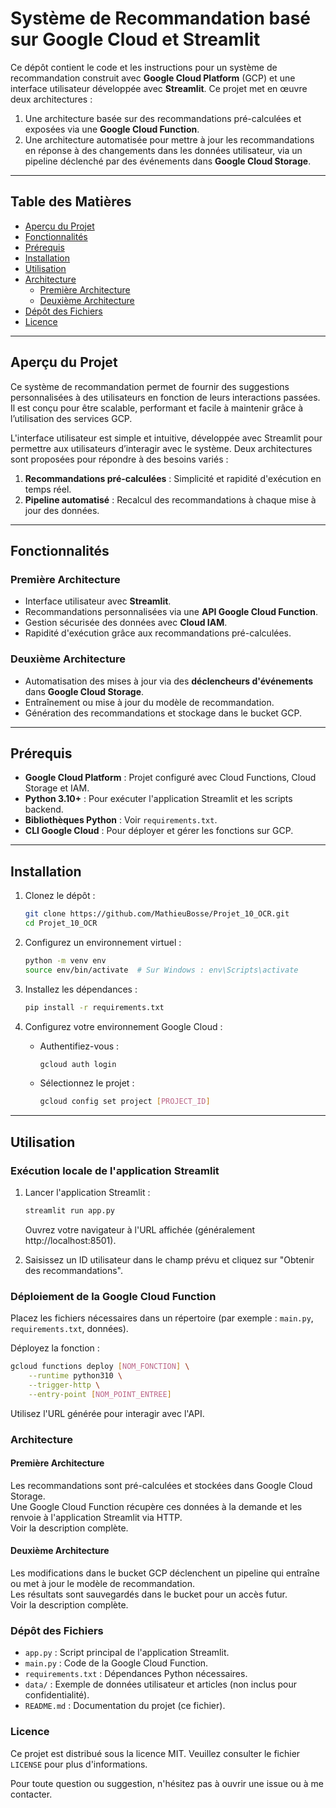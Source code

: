 # Système de Recommandation basé sur Google Cloud et Streamlit

Ce dépôt contient le code et les instructions pour un système de recommandation construit avec **Google Cloud Platform** (GCP) et une interface utilisateur développée avec **Streamlit**. Ce projet met en œuvre deux architectures :

1. Une architecture basée sur des recommandations pré-calculées et exposées via une **Google Cloud Function**.
2. Une architecture automatisée pour mettre à jour les recommandations en réponse à des changements dans les données utilisateur, via un pipeline déclenché par des événements dans **Google Cloud Storage**.

---

## Table des Matières

- [Aperçu du Projet](#aperçu-du-projet)
- [Fonctionnalités](#fonctionnalités)
- [Prérequis](#prérequis)
- [Installation](#installation)
- [Utilisation](#utilisation)
- [Architecture](#architecture)
  - [Première Architecture](#première-architecture)
  - [Deuxième Architecture](#deuxième-architecture)
- [Dépôt des Fichiers](#dépôt-des-fichiers)
- [Licence](#licence)

---

## Aperçu du Projet

Ce système de recommandation permet de fournir des suggestions personnalisées à des utilisateurs en fonction de leurs interactions passées.  
Il est conçu pour être scalable, performant et facile à maintenir grâce à l’utilisation des services GCP.

L'interface utilisateur est simple et intuitive, développée avec Streamlit pour permettre aux utilisateurs d’interagir avec le système. Deux architectures sont proposées pour répondre à des besoins variés :

1. **Recommandations pré-calculées** : Simplicité et rapidité d'exécution en temps réel.
2. **Pipeline automatisé** : Recalcul des recommandations à chaque mise à jour des données.

---

## Fonctionnalités

### Première Architecture
- Interface utilisateur avec **Streamlit**.
- Recommandations personnalisées via une **API Google Cloud Function**.
- Gestion sécurisée des données avec **Cloud IAM**.
- Rapidité d'exécution grâce aux recommandations pré-calculées.

### Deuxième Architecture
- Automatisation des mises à jour via des **déclencheurs d'événements** dans **Google Cloud Storage**.
- Entraînement ou mise à jour du modèle de recommandation.
- Génération des recommandations et stockage dans le bucket GCP.

---

## Prérequis

- **Google Cloud Platform** : Projet configuré avec Cloud Functions, Cloud Storage et IAM.
- **Python 3.10+** : Pour exécuter l'application Streamlit et les scripts backend.
- **Bibliothèques Python** : Voir `requirements.txt`.
- **CLI Google Cloud** : Pour déployer et gérer les fonctions sur GCP.

---

## Installation

1. Clonez le dépôt :
   ```bash
   git clone https://github.com/MathieuBosse/Projet_10_OCR.git
   cd Projet_10_OCR
   ```

2. Configurez un environnement virtuel :
   ```bash
   python -m venv env
   source env/bin/activate  # Sur Windows : env\Scripts\activate
   ```

3. Installez les dépendances :
   ```bash
   pip install -r requirements.txt
   ```

4. Configurez votre environnement Google Cloud :

   - Authentifiez-vous :
     ```bash
     gcloud auth login
     ```

   - Sélectionnez le projet :
     ```bash
     gcloud config set project [PROJECT_ID]
     ```
---

## Utilisation

### Exécution locale de l'application Streamlit

1. Lancer l'application Streamlit :
   ```bash
   streamlit run app.py
   ```
   Ouvrez votre navigateur à l'URL affichée (généralement http://localhost:8501).

2. Saisissez un ID utilisateur dans le champ prévu et cliquez sur "Obtenir des recommandations".

### Déploiement de la Google Cloud Function

Placez les fichiers nécessaires dans un répertoire (par exemple : `main.py`, `requirements.txt`, données).

Déployez la fonction :

```bash
gcloud functions deploy [NOM_FONCTION] \
    --runtime python310 \
    --trigger-http \
    --entry-point [NOM_POINT_ENTREE]
```

Utilisez l'URL générée pour interagir avec l'API.

### Architecture

#### Première Architecture
Les recommandations sont pré-calculées et stockées dans Google Cloud Storage.  
Une Google Cloud Function récupère ces données à la demande et les renvoie à l'application Streamlit via HTTP.  
Voir la description complète.

#### Deuxième Architecture
Les modifications dans le bucket GCP déclenchent un pipeline qui entraîne ou met à jour le modèle de recommandation.  
Les résultats sont sauvegardés dans le bucket pour un accès futur.  
Voir la description complète.

### Dépôt des Fichiers

- `app.py` : Script principal de l'application Streamlit.
- `main.py` : Code de la Google Cloud Function.
- `requirements.txt` : Dépendances Python nécessaires.
- `data/` : Exemple de données utilisateur et articles (non inclus pour confidentialité).
- `README.md` : Documentation du projet (ce fichier).

### Licence

Ce projet est distribué sous la licence MIT. Veuillez consulter le fichier `LICENSE` pour plus d'informations.

Pour toute question ou suggestion, n'hésitez pas à ouvrir une issue ou à me contacter.
